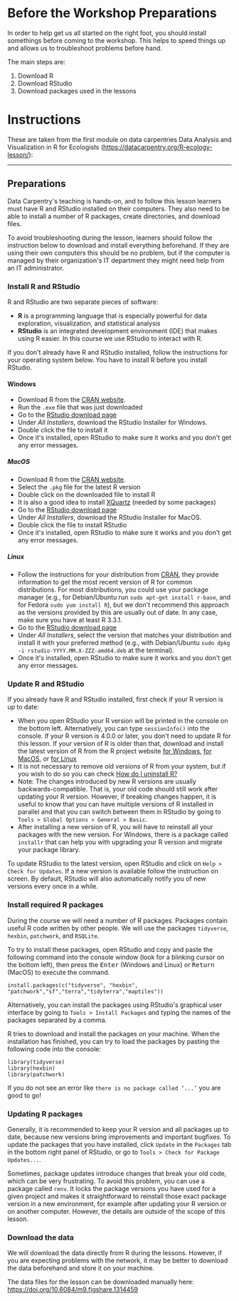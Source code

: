 # Before the Workshop Preparations
In order to help get us all started on the right foot, you should install somethings before coming to the workshop. This helps to speed things up and allows us to troubleshoot problems before hand.

The main steps are:
1. Download R
2. Download RStudio
3. Download packages used in the lessons

# Instructions

These are taken from the first module on data carpentries Data Analysis and Visualization in R for Ecologists (https://datacarpentry.org/R-ecology-lesson/):

----
## Preparations

Data Carpentry's teaching is hands-on, and to follow this lesson 
learners must have R and RStudio installed on their computers. They also need 
to be able to install a number of R packages, create directories, and download 
files.

To avoid troubleshooting during the lesson, learners should follow the 
instruction below to download and install everything beforehand.
If they are using their own computers this should be no problem, 
but if the computer is managed by their organization's IT department 
they might need help from an IT administrator. 

### Install R and RStudio

R and RStudio are two separate pieces of software: 

* **R** is a programming language that is especially powerful for data 
  exploration, visualization, and statistical analysis
* **RStudio** is an integrated development environment (IDE) that makes using 
  R easier. In this course we use RStudio to interact with R. 
  
If you don't already have R and RStudio installed, follow the instructions for 
your operating system below. You have to install R before you install RStudio. 

#### Windows

* Download R from the 
  [CRAN website](https://cran.r-project.org/bin/windows/base/release.htm).
* Run the `.exe` file that was just downloaded
* Go to the [RStudio download page](https://www.rstudio.com/products/rstudio/download/#download)
* Under *All Installers*, download the RStudio Installer for Windows.
* Double click the file to install it
* Once it's installed, open RStudio to make sure it works and you don't get any
  error messages.

##### MacOS

* Download R from
  the [CRAN website](https://cran.r-project.org/bin/macosx/).
* Select the `.pkg` file for the latest R version
* Double click on the downloaded file to install R
* It is also a good idea to install [XQuartz](https://www.xquartz.org/) (needed
  by some packages)
* Go to the [RStudio download page](https://www.rstudio.com/products/rstudio/download/#download)
* Under *All Installers*, download the RStudio Installer for MacOS.
* Double click the file to install RStudio
* Once it's installed, open RStudio to make sure it works and you don't get any
  error messages.

##### Linux

* Follow the instructions for your distribution
  from [CRAN](https://cloud.r-project.org/bin/linux), they provide information
  to get the most recent version of R for common distributions. For most
  distributions, you could use your package manager (e.g., for Debian/Ubuntu run
  `sudo apt-get install r-base`, and for Fedora `sudo yum install R`), but we
  don't recommend this approach as the versions provided by this are
  usually out of date. In any case, make sure you have at least R 3.3.1.
* Go to the
  [RStudio download page](https://www.rstudio.com/products/rstudio/download/#download)
* Under *All Installers*, select the version that matches your distribution and
  install it with your preferred method (e.g., with Debian/Ubuntu `sudo dpkg -i
  rstudio-YYYY.MM.X-ZZZ-amd64.deb` at the terminal).
* Once it's installed, open RStudio to make sure it works and you don't get any
  error messages.

### Update R and RStudio

If you already have R and RStudio installed, first check if your R version is
up to date:

* When you open RStudio your R version will be printed in the console on 
  the bottom left. Alternatively, you can type `sessionInfo()` into the console.
  If your R version is 4.0.0 or later, you don't need to update R for this 
  lesson. If your version of R is older than that, download and install the 
  latest version of R from the R project website
  [for Windows](https://cran.r-project.org/bin/windows/base/), 
  [for MacOS](https://cran.r-project.org/bin/macosx/),
  or [for Linux](https://cran.r-project.org/bin/linux/)
* It is not necessary to remove old versions of R from your system, 
  but if you wish to do so you can check
  [How do I uninstall R?](https://cran.r-project.org/bin/windows/base/rw-FAQ.html#How-do-I-UNinstall-R_003f) 
* Note: The changes introduced by new R versions are usually backwards-compatible. 
  That is, your old code should still work after updating your R version.
  However, if breaking changes happen, it is useful to know that you can have 
  multiple versions of R installed in parallel and that you can switch between 
  them in RStudio by going to `Tools > Global Options > General > Basic`.
* After installing a new version of R, you will have to reinstall all your packages
  with the new version. For Windows, there is a package called `installr` that can 
  help you with upgrading your R version and migrate your package library.
  
To update RStudio to the latest version, open RStudio and click on 
`Help > Check for Updates`. If a new version is available follow the 
instruction on screen. By default, RStudio will also automatically notify you 
of new versions every once in a while.

### Install required R packages

During the course we will need a number of R packages. Packages contain useful 
R code written by other people. We will use the packages 
`tidyverse`, `hexbin`, `patchwork`, and `RSQLite`.

To try to install these packages, open RStudio and copy and paste the following 
command into the console window (look for a blinking cursor on the bottom left),
then press the <kbd>Enter</kbd> (Windows and Linux) or <kbd>Return</kbd> (MacOS) 
to execute the command.

```{r eval=FALSE}
install.packages(c("tidyverse", "hexbin", "patchwork","sf","terra","tidyterra","maptiles"))
```

Alternatively, you can install the packages using RStudio's graphical user 
interface by going to `Tools > Install Packages` and typing the names of the 
packages separated by a comma.

R tries to download and install the packages on your machine.
When the installation has finished, you can try to load the
packages by pasting the following code into the console:

```{r eval=FALSE}
library(tidyverse)
library(hexbin)
library(patchwork)
```

If you do not see an error like `there is no package called ‘...’` you are good 
to go! 

### Updating R packages

Generally, it is recommended to keep your R version and all packages
up to date, because new versions bring improvements and important bugfixes.
To update the packages that you have installed, click `Update` in the
`Packages` tab in the bottom right panel of RStudio, or go to
`Tools > Check for Package Updates...`. 

Sometimes, package updates introduce changes that break your old code, 
which can be very frustrating. To avoid this problem, you can use a package 
called `renv`. It locks the package versions you have used for a given project 
and makes it straightforward to reinstall those exact package version in a 
new environment, for example after updating your R version or on another 
computer. However, the details are outside of the scope of this lesson.

### Download the data

We will download the data directly from R during the lessons. However, if you 
are expecting problems with the network, it may be better to download the data 
beforehand and store it on your machine.

The data files for the lesson can be downloaded manually here: <https://doi.org/10.6084/m9.figshare.1314459>
